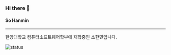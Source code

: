 ### Hi there 👋
#### So Hanmin
-----------------
한양대학교 컴퓨터소프트웨어학부에 재학중인 소한민입니다.



<!--
**starskein/starskein** is a ✨ _special_ ✨ repository because its `README.md` (this file) appears on your GitHub profile.

Here are some ideas to get you started:

- 🔭 I’m currently working on ...
- 🌱 I’m currently learning ...
- 👯 I’m looking to collaborate on ...
- 🤔 I’m looking for help with ...
- 💬 Ask me about ...
- 📫 How to reach me: ...
- 😄 Pronouns: ...
- ⚡ Fun fact: ...
-->
![status](https://github-readme-stats.vercel.app/api?username=starskein&show_icons=true&hide_border=true&include_all_commits=true)
